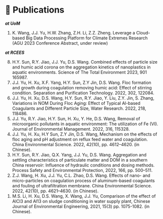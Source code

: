 # 📝 Publications 

***at UoM***
<ol reversed>
  <li>K. Wang, J.J. Yu, H.W. Zhang, Z.H. Li, Z.Z. Zheng. Leverage a Cloud-based Big Data Processing Platform for Climate Extremes Research (AGU 2023 Conference Abstract, under review)</li>
</ol>

***at RCEES***
<ol reversed>
  <li> H.Y. Sun, R.Y. Jiao, J.J. Yu, D.S. Wang. Combined effects of particle size and humic acid corona on the aggregation kinetics of   nanoplastics in aquatic environments. Science of The Total Environment 2023, 901 165987. </li>
  <li> J.J. Yu, H. Xu, X.F. Yang, H.Y. Sun, Z.Y Jin, D.S. Wang. Floc formation and growth during coagulation removing humic acid: Effect of   stirring condition. Separation and Purification Technology. 2022, 302, 122084. </li>
  <li> J.J. Yu, H. Xu, D.S. Wang, H.Y. Sun, R.Y. Jiao, Y. Liu, Z.Y. Jin, S. Zhang, Variations in NOM During Floc Aging: Effect of Typical   Al-based Coagulants and Different Particle Size, Water Research. 2022, 218, 118486. </li>
  <li> J.J. Yu, R.Y. Jiao, H.Y. Sun, H. Xu, Y. He, D.S. Wang, Removal of microorganic pollutants in aquatic environment: The utilization of Fe  (VI). Journal of Environmental Management. 2022, 316, 115328. </li>
  <li> J.J. Yu, H. Xu, H.Y Sun, Z.Y Jin, D.S. Wang, Mechanism on the effects of floc aging and pH adjustment on reflux feed water and   coagulation. China Environmental Science. 2022, 42(10), pp. 4612–4620. (in Chinese).</li>
  <li> H.Y. Sun, R.Y. Jiao, Q.X. Yang, J.J. Yu, D.S. Wang. Aggregation and settling characteristics of particulate matter and DOM in a  southern China reservoir: Influence of hydraulic conditions and dosing methods. Process Safety and Environmental Protection, 2022, 166,  pp. 500–511.</li>
  <li> Z.J. Wang, H. Xu, J.J. Yu, C.L. Zhao, D.S. Wang. Effects of nano- and micro-particles on coagulation process of aluminum-based   coagulants and fouling of ultrafiltration membrane. China Environmental Science. 2022, 42(10), pp. 4621–4630. (in Chinese).</li>
  <li> M.S. Li, H. Xu, D.S. Wang, X. Wang, J.J. Yu, Comparison of the effect of AlCl3 and Al13 on sludge conditioning in water supply plant, Chinese Journal of Environmental Engineering, 2021, 15(3) pp. 1075-1082. (in Chinese).</li>
</ol>
